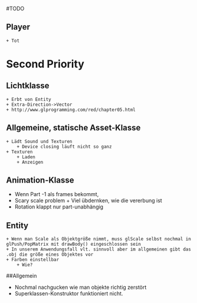 #TODO

## Player
    + Tot
 
    
# Second Priority

## Lichtklasse
    + Erbt von Entity
    + Extra-Direction->Vector
    + http://www.glprogramming.com/red/chapter05.html


## Allgemeine, statische Asset-Klasse
    + Lädt Sound und Texturen
        + Device closing läuft nicht so ganz
    + Texturen 
        + Laden
        + Anzeigen

## Animation-Klasse
   + Wenn Part -1 als frames bekommt,
   + Scary scale problem
    + Viel übdernken, wie die vererbung ist
   + Rotation klappt nur part-unabhängig 
      


## Entity
    + Wenn man Scale als Objektgröße nimmt, muss glScale selbst nochmal in glPush/PopMatrix mit drawBody() eingeschlossen sein
    + In unserem Anwendungsfall vlt. sinnvoll aber im allgemeinen gibt das .obj die größe eines Objektes vor
    + Farben einstellbar
        + Wie?
        
        
##Allgemein
+ Nochmal nachgucken wie man objekte richtig zerstört
+ Superklassen-Konstruktor funktioniert nicht.